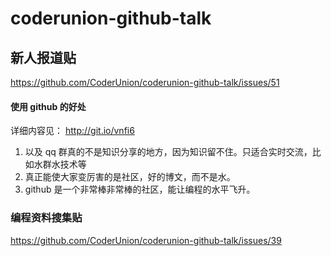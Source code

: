# coderunion-github-talk



## 新人报道贴

https://github.com/CoderUnion/coderunion-github-talk/issues/51


#### 使用 github 的好处
详细内容见：
http://git.io/vnfi6

1. 以及 qq 群真的不是知识分享的地方，因为知识留不住。只适合实时交流，比如水群水技术等
2. 真正能使大家变厉害的是社区，好的博文，而不是水。
3. github 是一个非常棒非常棒的社区，能让编程的水平飞升。

### 编程资料搜集贴



https://github.com/CoderUnion/coderunion-github-talk/issues/39

